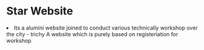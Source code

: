 # Star Website
<li> Its a alumini website joined to conduct various technically workshop over the city - trichy
A website which is purely based on registeriation for workshop

